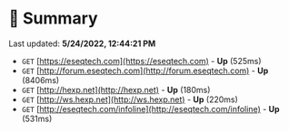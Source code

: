 # 📖 Summary
Last updated: **5/24/2022, 12:44:21 PM**

- `GET` [https://eseqtech.com](https://eseqtech.com) - **Up** (525ms)
- `GET` [http://forum.eseqtech.com](http://forum.eseqtech.com) - **Up** (8406ms)
- `GET` [http://hexp.net](http://hexp.net) - **Up** (180ms)
- `GET` [http://ws.hexp.net](http://ws.hexp.net) - **Up** (220ms)
- `GET` [http://eseqtech.com/infoline](http://eseqtech.com/infoline) - **Up** (531ms)
